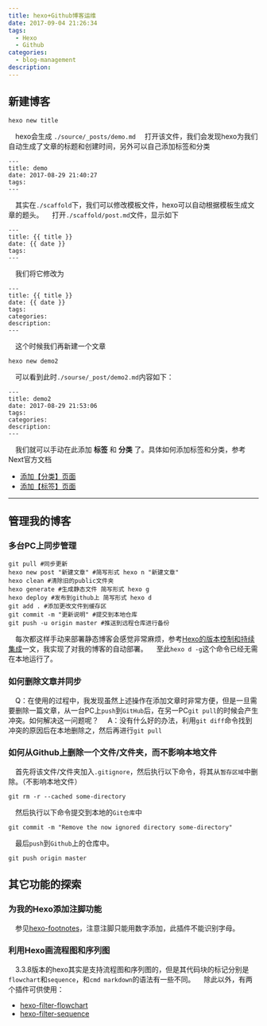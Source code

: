 ```yaml
---
title: hexo+Github博客运维
date: 2017-09-04 21:26:34
tags:
  - Hexo
  - Github
categories: 
  - blog-management
description: 
---
```



## 新建博客

```
hexo new title
```
&ensp;&ensp;hexo会生成 `./source/_posts/demo.md`
&ensp;&ensp;打开该文件，我们会发现hexo为我们自动生成了文章的标题和创建时间，另外可以自己添加标签和分类

<!-- more -->

```
---
title: demo
date: 2017-08-29 21:40:27
tags:
---
```
&ensp;&ensp;其实在`./scaffold`下，我们可以修改模板文件，hexo可以自动根据模板生成文章的题头。
&ensp;&ensp;打开`./scaffold/post.md`文件，显示如下
```
---
title: {{ title }}
date: {{ date }}
tags:
---
```
&ensp;&ensp;我们将它修改为
```
---
title: {{ title }}
date: {{ date }}
tags:
categories:
description:
---
```
&ensp;&ensp;这个时候我们再新建一个文章
```
hexo new demo2
```
&ensp;&ensp;可以看到此时`./sourse/_post/demo2.md`内容如下：
```
---
title: demo2
date: 2017-08-29 21:53:06
tags:
categories:
description:
---
```
&ensp;&ensp;我们就可以手动在此添加 **标签** 和 **分类** 了。具体如何添加标签和分类，参考Next官方文档

 - [添加【分类】页面](http://theme-next.iissnan.com/theme-settings.html#categories-page)
 - [添加【标签】页面](http://theme-next.iissnan.com/theme-settings.html#tags-page)

---
## 管理我的博客
### 多台PC上同步管理
```
git pull #同步更新 
hexo new post "新建文章" #简写形式 hexo n "新建文章" 
hexo clean #清除旧的public文件夹 
hexo generate #生成静态文件 简写形式 hexo g 
hexo deploy #发布到github上 简写形式 hexo d 
git add . #添加更改文件到缓存区 
git commit -m "更新说明" #提交到本地仓库 
git push -u origin master #推送到远程仓库进行备份
```
&ensp;&ensp;每次都这样手动来部署静态博客会感觉非常麻烦，参考[Hexo的版本控制和持续集成](https://formulahendry.github.io/2016/12/04/hexo-ci/)一文，我实现了对我的博客的自动部署。
&ensp;&ensp;至此`hexo d -g`这个命令已经无需在本地运行了。

### 如何删除文章并同步
&ensp;&ensp;Q：在使用的过程中，我发现虽然上述操作在添加文章时非常方便，但是一旦需要删除一篇文章，从一台PC上`push`到`GitHub`后，在另一PC`git pull`的时候会产生冲突。如何解决这一问题呢？
&ensp;&ensp;A：没有什么好的办法，利用`git diff`命令找到冲突的原因后在本地删除之，然后再进行`git pull`

### 如何从Github上删除一个文件/文件夹，而不影响本地文件
&ensp;&ensp;首先将该文件/文件夹加入`.gitignore`，然后执行以下命令，将其从`暂存区域`中删除。（不影响本地文件）

    git rm -r --cached some-directory

&ensp;&ensp;然后执行以下命令提交到本地的`Git仓库`中

    git commit -m "Remove the now ignored directory some-directory"

&ensp;&ensp;最后`push`到`Github`上的仓库中。

    git push origin master

## 其它功能的探索
### 为我的Hexo添加注脚功能
&ensp;&ensp;参见[hexo-footnotes](https://github.com/LouisBarranqueiro/hexo-footnotes)，注意注脚只能用数字添加，此插件不能识别字母。

### 利用Hexo画流程图和序列图
&ensp;&ensp;3.3.8版本的hexo其实是支持流程图和序列图的，但是其代码块的标记分别是`flowchart`和`sequence`，和`cmd markdown`的语法有一些不同。
&ensp;&ensp;除此以外，有两个插件可供使用：

 - [hexo-filter-flowchart](https://github.com/bubkoo/hexo-filter-flowchart)
 - [hexo-filter-sequence](https://github.com/bubkoo/hexo-filter-sequence)

